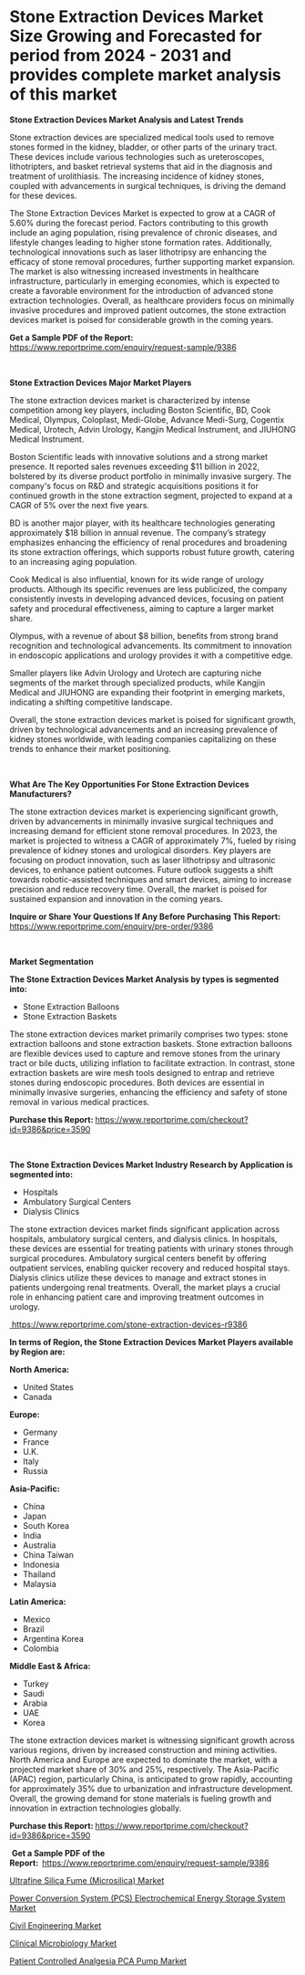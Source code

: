 <p><h1>Stone Extraction Devices Market Size Growing and Forecasted for period from 2024 - 2031 and provides complete market analysis of this market</h1></p><p><strong>Stone Extraction Devices Market Analysis and Latest Trends</strong></p>
<p><p>Stone extraction devices are specialized medical tools used to remove stones formed in the kidney, bladder, or other parts of the urinary tract. These devices include various technologies such as ureteroscopes, lithotripters, and basket retrieval systems that aid in the diagnosis and treatment of urolithiasis. The increasing incidence of kidney stones, coupled with advancements in surgical techniques, is driving the demand for these devices.</p><p>The Stone Extraction Devices Market is expected to grow at a CAGR of 5.60% during the forecast period. Factors contributing to this growth include an aging population, rising prevalence of chronic diseases, and lifestyle changes leading to higher stone formation rates. Additionally, technological innovations such as laser lithotripsy are enhancing the efficacy of stone removal procedures, further supporting market expansion. The market is also witnessing increased investments in healthcare infrastructure, particularly in emerging economies, which is expected to create a favorable environment for the introduction of advanced stone extraction technologies. Overall, as healthcare providers focus on minimally invasive procedures and improved patient outcomes, the stone extraction devices market is poised for considerable growth in the coming years.</p></p>
<p><strong>Get a Sample PDF of the Report:&nbsp;</strong> <a href="https://www.reportprime.com/enquiry/request-sample/9386">https://www.reportprime.com/enquiry/request-sample/9386</a></p>
<p>&nbsp;</p>
<p><strong>Stone Extraction Devices Major Market Players</strong></p>
<p><p>The stone extraction devices market is characterized by intense competition among key players, including Boston Scientific, BD, Cook Medical, Olympus, Coloplast, Medi-Globe, Advance Medi-Surg, Cogentix Medical, Urotech, Advin Urology, Kangjin Medical Instrument, and JIUHONG Medical Instrument. </p><p>Boston Scientific leads with innovative solutions and a strong market presence. It reported sales revenues exceeding $11 billion in 2022, bolstered by its diverse product portfolio in minimally invasive surgery. The company's focus on R&D and strategic acquisitions positions it for continued growth in the stone extraction segment, projected to expand at a CAGR of 5% over the next five years.</p><p>BD is another major player, with its healthcare technologies generating approximately $18 billion in annual revenue. The company’s strategy emphasizes enhancing the efficiency of renal procedures and broadening its stone extraction offerings, which supports robust future growth, catering to an increasing aging population.</p><p>Cook Medical is also influential, known for its wide range of urology products. Although its specific revenues are less publicized, the company consistently invests in developing advanced devices, focusing on patient safety and procedural effectiveness, aiming to capture a larger market share.</p><p>Olympus, with a revenue of about $8 billion, benefits from strong brand recognition and technological advancements. Its commitment to innovation in endoscopic applications and urology provides it with a competitive edge.</p><p>Smaller players like Advin Urology and Urotech are capturing niche segments of the market through specialized products, while Kangjin Medical and JIUHONG are expanding their footprint in emerging markets, indicating a shifting competitive landscape.</p><p>Overall, the stone extraction devices market is poised for significant growth, driven by technological advancements and an increasing prevalence of kidney stones worldwide, with leading companies capitalizing on these trends to enhance their market positioning.</p></p>
<p>&nbsp;</p>
<p><strong>What Are The Key Opportunities For Stone Extraction Devices Manufacturers?</strong></p>
<p><p>The stone extraction devices market is experiencing significant growth, driven by advancements in minimally invasive surgical techniques and increasing demand for efficient stone removal procedures. In 2023, the market is projected to witness a CAGR of approximately 7%, fueled by rising prevalence of kidney stones and urological disorders. Key players are focusing on product innovation, such as laser lithotripsy and ultrasonic devices, to enhance patient outcomes. Future outlook suggests a shift towards robotic-assisted techniques and smart devices, aiming to increase precision and reduce recovery time. Overall, the market is poised for sustained expansion and innovation in the coming years.</p></p>
<p><strong>Inquire or Share Your Questions If Any Before Purchasing This Report:</strong> <a href="https://www.reportprime.com/enquiry/pre-order/9386">https://www.reportprime.com/enquiry/pre-order/9386</a></p>
<p>&nbsp;</p>
<p><strong>Market Segmentation</strong></p>
<p><strong>The Stone Extraction Devices Market Analysis by types is segmented into:</strong></p>
<p><ul><li>Stone Extraction Balloons</li><li>Stone Extraction Baskets</li></ul></p>
<p><p>The stone extraction devices market primarily comprises two types: stone extraction balloons and stone extraction baskets. Stone extraction balloons are flexible devices used to capture and remove stones from the urinary tract or bile ducts, utilizing inflation to facilitate extraction. In contrast, stone extraction baskets are wire mesh tools designed to entrap and retrieve stones during endoscopic procedures. Both devices are essential in minimally invasive surgeries, enhancing the efficiency and safety of stone removal in various medical practices.</p></p>
<p><strong>Purchase this Report:&nbsp;</strong><a href="https://www.reportprime.com/checkout?id=9386&price=3590">https://www.reportprime.com/checkout?id=9386&price=3590</a></p>
<p>&nbsp;</p>
<p><strong>The Stone Extraction Devices Market Industry Research by Application is segmented into:</strong></p>
<p><ul><li>Hospitals</li><li>Ambulatory Surgical Centers</li><li>Dialysis Clinics</li></ul></p>
<p><p>The stone extraction devices market finds significant application across hospitals, ambulatory surgical centers, and dialysis clinics. In hospitals, these devices are essential for treating patients with urinary stones through surgical procedures. Ambulatory surgical centers benefit by offering outpatient services, enabling quicker recovery and reduced hospital stays. Dialysis clinics utilize these devices to manage and extract stones in patients undergoing renal treatments. Overall, the market plays a crucial role in enhancing patient care and improving treatment outcomes in urology.</p></p>
<p><a href="https://www.reportprime.com/stone-extraction-devices-r9386">&nbsp;https://www.reportprime.com/stone-extraction-devices-r9386</a></p>
<p><strong>In terms of Region, the Stone Extraction Devices Market Players available by Region are:</strong></p>
<p>
    <p> <strong> North America: </strong>
        <ul>
            <li>United States</li>
            <li>Canada</li>
        </ul>
        </p> 
    <p> <strong> Europe: </strong>
        <ul>
            <li>Germany</li>
            <li>France</li>
            <li>U.K.</li>
            <li>Italy</li>
            <li>Russia</li>
        </ul>
        </p> 
    <p> <strong> Asia-Pacific: </strong>
        <ul>
            <li>China</li>
            <li>Japan</li>
            <li>South Korea</li>
            <li>India</li>
            <li>Australia</li>
            <li>China Taiwan</li>
            <li>Indonesia</li>
            <li>Thailand</li>
            <li>Malaysia</li>
        </ul>
        </p> 
    <p> <strong> Latin America: </strong>
        <ul>
            <li>Mexico</li>
            <li>Brazil</li>
            <li>Argentina Korea</li>
            <li>Colombia</li>
        </ul>
        </p> 
    <p> <strong> Middle East & Africa: </strong>
        <ul>
            <li>Turkey</li>
            <li>Saudi</li>
            <li>Arabia</li>
            <li>UAE</li>
            <li>Korea</li>
        </ul>
    </p>
    </p>
<p><p>The stone extraction devices market is witnessing significant growth across various regions, driven by increased construction and mining activities. North America and Europe are expected to dominate the market, with a projected market share of 30% and 25%, respectively. The Asia-Pacific (APAC) region, particularly China, is anticipated to grow rapidly, accounting for approximately 35% due to urbanization and infrastructure development. Overall, the growing demand for stone materials is fueling growth and innovation in extraction technologies globally.</p></p>
<p><strong>Purchase this Report: </strong><a href="https://www.reportprime.com/checkout?id=9386&price=3590">https://www.reportprime.com/checkout?id=9386&price=3590</a></p>
<p>&nbsp;<strong>Get a Sample PDF of the Report:&nbsp;&nbsp;</strong><a href="https://www.reportprime.com/enquiry/request-sample/9386">https://www.reportprime.com/enquiry/request-sample/9386</a></p>
<p><strong></strong></p>
<p><p><a href="https://medium.com/@james.dyer67867/the-ultrafine-silica-fume-microsilica-market-research-report-provides-an-in-depth-and-8ab6ae2b4211">Ultrafine Silica Fume (Microsilica) Market</a></p><p><a href="https://medium.com/@james.dyer67867/the-power-conversion-system-pcs-electrochemical-energy-storage-system-market-is-experiencing-fbb322d56206">Power Conversion System (PCS) Electrochemical Energy Storage System Market</a></p><p><a href="https://www.linkedin.com/pulse/global-civil-engineering-market-trends-analysis-future-growth-uqtde?trackingId=a%2BLyrLNCSmqARYEtkTdCLg%3D%3D">Civil Engineering Market</a></p><p><a href="https://www.linkedin.com/pulse/mapping-clinical-microbiology-market-trends-challenges-breakthroughs-mx35c?trackingId=4sR2D00QQFO0RyPYcaLMEQ%3D%3D">Clinical Microbiology Market</a></p><p><a href="https://github.com/gdfhhhj/Market-Research-Report-List-6/blob/main/patient-controlled-analgesia-pca-pump-market.md">Patient Controlled Analgesia PCA Pump Market</a></p></p>